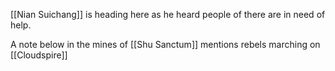 [[Nian Suichang]] is heading here as he heard people of there are in need of help.

A note below in the mines of [[Shu Sanctum]] mentions rebels marching on [[Cloudspire]]